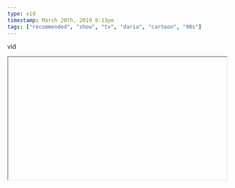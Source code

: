 ```yaml
---
type: vid
timestamp: March 20th, 2019 8:13pm
tags: ["recommended", "show", "tv", "daria", "cartoon", "90s"]
---
```

vid
<iframe width="500" height="281"  id="youtube_iframe" src="https://www.youtube.com/embed/ZZswmxq-K1M[![thumbnail](http://i3.ytimg.com/vi/ /maxresdefault.jpg)](https://www.youtube.com/watch?v= )></iframe>                    
                                            
Spot on.  I didn’t know about the new series coming out, but everything acknowledged here are things I’ve always found treasurable about the original.  Love the two sides of the same coin dynamic of Daria/Jodie, and the humanization of most all characters over the course of the series.  (Special shout out to the Stacey spotlight in the “movie”, though not mentioned here.)
 
                                                    <div id="footer">
                <span id="timestamp"> March 20th, 2019 8:13pm </span>
                                                          <span class="tag">recommended</span>
                                          <span class="tag">show</span>
                                          <span class="tag">tv</span>
                                          <span class="tag">daria</span>
                                          <span class="tag">cartoon</span>
                                          <span class="tag">90s</span>
                                                    
            </body>
        </html>

        
<small>source: https://saturdayxiii.tumblr.com/post/183598703359</small>